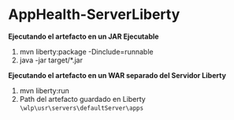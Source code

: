 # AppHealth-ServerLiberty
**Ejecutando el artefacto en un JAR Ejecutable**
1) mvn liberty:package -Dinclude=runnable
2) java -jar target/*.jar

**Ejecutando el artefacto en un WAR separado del Servidor Liberty**
1) mvn liberty:run
2) Path del artefacto guardado en Liberty
<code>\wlp\usr\servers\defaultServer\apps</code>
